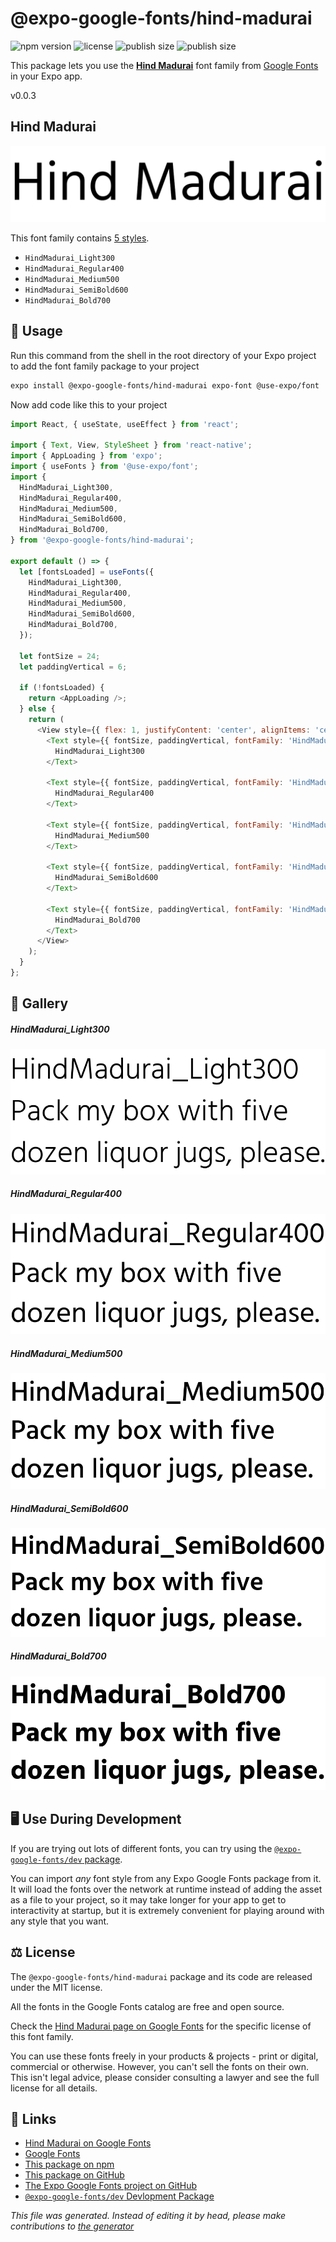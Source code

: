 # @expo-google-fonts/hind-madurai

![npm version](https://flat.badgen.net/npm/v/@expo-google-fonts/hind-madurai)
![license](https://flat.badgen.net/github/license/expo/google-fonts)
![publish size](https://flat.badgen.net/packagephobia/install/@expo-google-fonts/hind-madurai)
![publish size](https://flat.badgen.net/packagephobia/publish/@expo-google-fonts/hind-madurai)

This package lets you use the [**Hind Madurai**](https://fonts.google.com/specimen/Hind+Madurai) font family from [Google Fonts](https://fonts.google.com/) in your Expo app.

v0.0.3

## Hind Madurai

![Hind Madurai](./font-family.png)

This font family contains [5 styles](#gallery).

- `HindMadurai_Light300`
- `HindMadurai_Regular400`
- `HindMadurai_Medium500`
- `HindMadurai_SemiBold600`
- `HindMadurai_Bold700`

## 🔡 Usage

Run this command from the shell in the root directory of your Expo project to add the font family package to your project
```sh
expo install @expo-google-fonts/hind-madurai expo-font @use-expo/font
```

Now add code like this to your project
```js
import React, { useState, useEffect } from 'react';

import { Text, View, StyleSheet } from 'react-native';
import { AppLoading } from 'expo';
import { useFonts } from '@use-expo/font';
import {
  HindMadurai_Light300,
  HindMadurai_Regular400,
  HindMadurai_Medium500,
  HindMadurai_SemiBold600,
  HindMadurai_Bold700,
} from '@expo-google-fonts/hind-madurai';

export default () => {
  let [fontsLoaded] = useFonts({
    HindMadurai_Light300,
    HindMadurai_Regular400,
    HindMadurai_Medium500,
    HindMadurai_SemiBold600,
    HindMadurai_Bold700,
  });

  let fontSize = 24;
  let paddingVertical = 6;

  if (!fontsLoaded) {
    return <AppLoading />;
  } else {
    return (
      <View style={{ flex: 1, justifyContent: 'center', alignItems: 'center' }}>
        <Text style={{ fontSize, paddingVertical, fontFamily: 'HindMadurai_Light300' }}>
          HindMadurai_Light300
        </Text>

        <Text style={{ fontSize, paddingVertical, fontFamily: 'HindMadurai_Regular400' }}>
          HindMadurai_Regular400
        </Text>

        <Text style={{ fontSize, paddingVertical, fontFamily: 'HindMadurai_Medium500' }}>
          HindMadurai_Medium500
        </Text>

        <Text style={{ fontSize, paddingVertical, fontFamily: 'HindMadurai_SemiBold600' }}>
          HindMadurai_SemiBold600
        </Text>

        <Text style={{ fontSize, paddingVertical, fontFamily: 'HindMadurai_Bold700' }}>
          HindMadurai_Bold700
        </Text>
      </View>
    );
  }
};

```

## 📖 Gallery

##### HindMadurai_Light300
![HindMadurai_Light300](./5d2a60f4ad6943bf7f1de4b16722cf8992b893d91bdb242860538507d4514dfa.ttf.png)

##### HindMadurai_Regular400
![HindMadurai_Regular400](./fe0b759733d5d95da02f65af60da858c2e45e9fc35332036694fef1e4f2369aa.ttf.png)

##### HindMadurai_Medium500
![HindMadurai_Medium500](./367a1897906f0dafe97990639330a1ad8058b45f8d8deae93db5e40a9ae90f44.ttf.png)

##### HindMadurai_SemiBold600
![HindMadurai_SemiBold600](./559d4bdf4c6fc62a412864ae9323ea997294ef17fda3b84684d928c0e042c1a0.ttf.png)

##### HindMadurai_Bold700
![HindMadurai_Bold700](./59964f77b9fded7f3b4030894b5bde3bf552e70132670a0108ec2218ae31fb9b.ttf.png)


## 🖥️ Use During Development

If you are trying out lots of different fonts, you can try using the [`@expo-google-fonts/dev` package](https://github.com/expo/google-fonts/tree/master/font-packages/dev#readme).

You can import *any* font style from any Expo Google Fonts package from it. It will load the fonts
over the network at runtime instead of adding the asset as a file to your project, so it may take longer
for your app to get to interactivity at startup, but it is extremely convenient
for playing around with any style that you want.

## ⚖️ License

The `@expo-google-fonts/hind-madurai` package and its code are released under the MIT license.

All the fonts in the Google Fonts catalog are free and open source.

Check the [Hind Madurai page on Google Fonts](https://fonts.google.com/specimen/Hind+Madurai) for the specific license of this font family.

You can use these fonts freely in your products & projects - print or digital, commercial or otherwise. However, you can't sell the fonts on their own. This isn't legal advice, please consider consulting a lawyer and see the full license for all details.

## 🔗 Links

- [Hind Madurai on Google Fonts](https://fonts.google.com/specimen/Hind+Madurai)
- [Google Fonts](https://fonts.google.com/)
- [This package on npm](https://www.npmjs.com/package/@expo-google-fonts/hind-madurai)
- [This package on GitHub](https://github.com/expo/google-fonts/tree/master/font-packages/hind-madurai)
- [The Expo Google Fonts project on GitHub](https://github.com/expo/google-fonts)
- [`@expo-google-fonts/dev` Devlopment Package](https://github.com/expo/google-fonts/tree/master/font-packages/dev)


*This file was generated. Instead of editing it by head, please make contributions to [the generator](https://github.com/expo/google-fonts/tree/master/packages/generator)*
